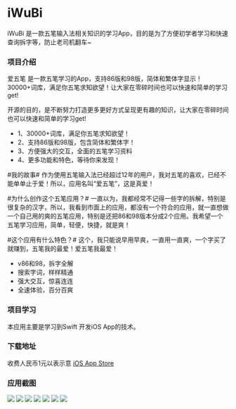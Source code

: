 # iWuBi
iWuBi 是一款五笔输入法相关知识的学习App，目的是为了方便初学者学习和快速查询拆字等，防止老司机翻车~


### 项目介绍
爱五笔 是一款五笔学习的App，支持86版和98版，简体和繁体字显示！30000+词库，满足你五笔求知欲望！让大家在零碎时间也可以快速和简单的学习get! 

开源的目的，是不断努力打造更多更好方式呈现更有趣的知识，让大家在零碎时间也可以快速和简单的学习get! 

- 1、30000+词库，满足你五笔求知欲望！
- 2、支持86版和98版，包含简体和繁体字！
- 3、方便强大的交互，全面的五笔学习资料
- 4、更多功能和特色，等待你来发现！


#我的故事#
作为使用五笔输入法已经超过12年的用户，我对五笔的喜欢，已经不能单单止于爱！所以，应用名叫“爱五笔”，这是真爱！

#为什么创作这个五笔应用？#
一直以为，我都经常不记得一些字的拆解，特别是很复杂的汉字，所以，我看到市面上的应用，都没有一个符合的应用，就一直想做一个自己用的爽的五笔应用，特别是还把86和98版本分成2个应用。我希望一个五笔学习应用，简单，轻便，快捷，就是爽！

#这个应用有什么特色？#
这个，我只能说早用早爽，一直用一直爽，一个字买了就赚到，五笔我的最爱！爱五笔我最爱！


- v86和98，拆字全解
- 搜索字词，样样精通
- 强大交互，惊喜连连
- 全速体验，百分百爽


### 项目学习
本应用主要是学习到Swift 开发iOS App的技术。


### 下载地址
收费人民币1元以表示意  [iOS App Store](https://itunes.apple.com/cn/app/iWuBi/id1459028801?l=zh&ls=1&mt=8)


### 应用截图
![](screenshot/01.png)
![](screenshot/02.png)
![](screenshot/03.png)
![](screenshot/04.png)
![](screenshot/05.png)
![](screenshot/06.png)
![](screenshot/07.png)
